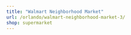 ```yaml
---
title: "Walmart Neighborhood Market"
url: /orlando/walmart-neighborhood-market-3/
shop: supermarket
---
```

